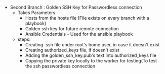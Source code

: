 - Second Branch : Golden SSH Key for Passwordless connection
    - Takes Parameters:
        - Hosts from the hosts file (File exists on every branch with a playbook)
        - Golden ssh key for future remote connection
        - Ansible Credentials - Used for the ansible playbook
    - steps:
        - Creating .ssh file under root's home user, in case it doesn't exist
        - Creating authorized_keys file, if doesn't exist
        - Adding the golden_ssh_key.pub's text into authorized_keys file
        - Copying the private key locally to the worker for testing(To test the ssh passwordless connection
